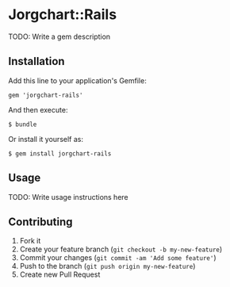 # Jorgchart::Rails

TODO: Write a gem description

## Installation

Add this line to your application's Gemfile:

    gem 'jorgchart-rails'

And then execute:

    $ bundle

Or install it yourself as:

    $ gem install jorgchart-rails

## Usage

TODO: Write usage instructions here

## Contributing

1. Fork it
2. Create your feature branch (`git checkout -b my-new-feature`)
3. Commit your changes (`git commit -am 'Add some feature'`)
4. Push to the branch (`git push origin my-new-feature`)
5. Create new Pull Request
